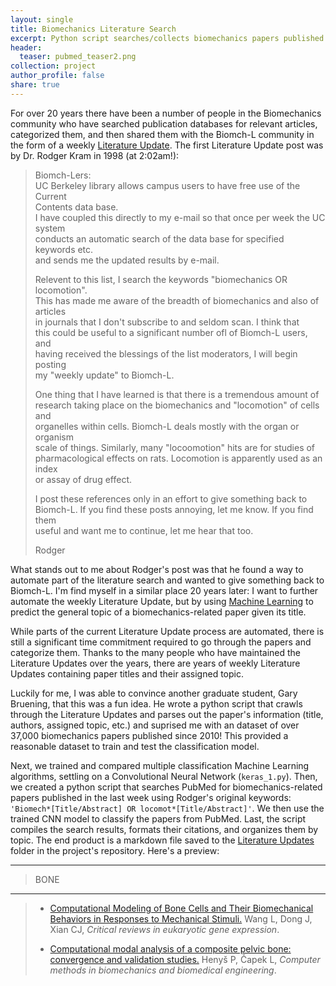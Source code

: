 ```yaml
---
layout: single
title: Biomechanics Literature Search
excerpt: Python script searches/collects biomechanics papers published in the last week
header:
  teaser: pubmed_teaser2.png
collection: project
author_profile: false
share: true
---
```


For over 20 years there have been a number of people in the Biomechanics community who have searched publication databases for relevant articles, categorized them, and then shared them with the Biomch-L community in the form of a weekly [Literature Update](https://biomch-l.isbweb.org/forums/7-Literature-Update). The first Literature Update post was by Dr. Rodger Kram in 1998 (at 2:02am!): 

>Biomch-Lers:  
UC Berkeley library allows campus users to have free use of the Current  
Contents data base.  
I have coupled this directly to my e-mail so that once per week the UC system  
conducts an automatic search of the data base for specified keywords etc.  
and sends me the updated results by e-mail.  
>
>Relevent to this list, I search the keywords "biomechanics OR locomotion".  
This has made me aware of the breadth of biomechanics and also of articles  
in journals that I don't subscribe to and seldom scan. I think that  
this could be useful to a significant number ofl of Biomch-L users, and  
having received the blessings of the list moderators, I will begin posting  
my "weekly update" to Biomch-L.
>
>One thing that I have learned is that there is a tremendous amount of  
research taking place on the biomechanics and "locomotion" of cells and  
organelles within cells. Biomch-L deals mostly with the organ or organism  
scale of things. Similarly, many "locoomotion" hits are for studies of  
pharmacological effects on rats. Locomotion is apparently used as an index  
or assay of drug effect.
>
>I post these references only in an effort to give something back to  
Biomch-L. If you find these posts annoying, let me know. If you find them  
useful and want me to continue, let me hear that too.  
>
>Rodger

What stands out to me about Rodger's post was that he found a way to automate part of the literature search and wanted to give something back to Biomch-L. I'm find myself in a similar place 20 years later: I want to further automate the weekly Literature Update, but by using [Machine Learning](Assets/ML.gif) to predict the general topic of a biomechanics-related paper given its title. 

While parts of the current Literature Update process are automated, there is still a significant time commitment required to go through the papers and categorize them. Thanks to the many people who have maintained the Literature Updates over the years, there are years of weekly Literature Updates containing paper titles and their assigned topic. 

Luckily for me, I was able to convince another graduate student, Gary Bruening, that this was a fun idea. He wrote a python script that crawls through the Literature Updates and parses out the paper's information (title, authors, assigned topic, etc.) and suprised me with an dataset of over 37,000 biomechanics papers published since 2010! This provided a reasonable dataset to train and test the classification model. 

Next, we trained and compared multiple classification Machine Learning algorithms, settling on a Convolutional Neural Network (`keras_1.py`). Then, we created a python script that searches PubMed for biomechanics-related papers published in the last week using Rodger's original keywords: `'Biomech*[Title/Abstract] OR locomot*[Title/Abstract]'`. We then use the trained CNN model to classify the papers from PubMed. Last, the script compiles the search results, formats their citations, and organizes them by topic. The end product is a markdown file saved to the [Literature Updates](/Literature_Updates) folder in the project's repository. Here's a preview:  


----
>BONE
----
>
>* [Computational Modeling of Bone Cells and Their Biomechanical Behaviors in Responses to Mechanical Stimuli.](https://www.ncbi.nlm.nih.gov/pubmed/31002595)
Wang L, Dong J, Xian CJ,
*Critical reviews in eukaryotic gene expression*.  
>
>* [Computational modal analysis of a composite pelvic bone: convergence and validation studies.](https://www.ncbi.nlm.nih.gov/pubmed/30999766)
Henyš P, Čapek L,
*Computer methods in biomechanics and biomedical engineering*.  



